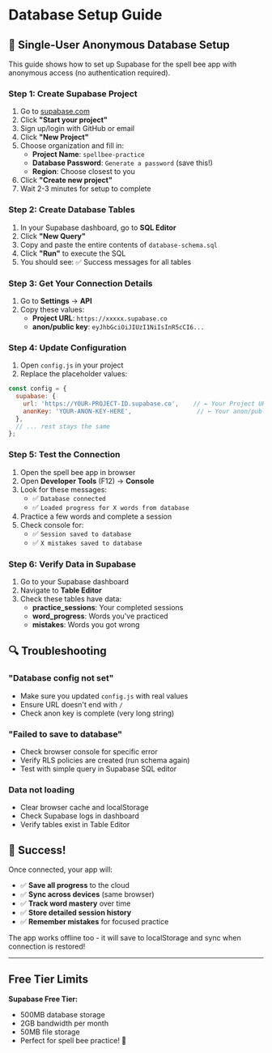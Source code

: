 # Database Setup Guide

## 🎯 Single-User Anonymous Database Setup

This guide shows how to set up Supabase for the spell bee app with anonymous access (no authentication required).

### Step 1: Create Supabase Project

1. Go to [supabase.com](https://supabase.com)
2. Click **"Start your project"**
3. Sign up/login with GitHub or email
4. Click **"New Project"**
5. Choose organization and fill in:
   - **Project Name**: `spellbee-practice` 
   - **Database Password**: `Generate a password` (save this!)
   - **Region**: Choose closest to you
6. Click **"Create new project"**
7. Wait 2-3 minutes for setup to complete

### Step 2: Create Database Tables

1. In your Supabase dashboard, go to **SQL Editor**
2. Click **"New Query"**
3. Copy and paste the entire contents of `database-schema.sql`
4. Click **"Run"** to execute the SQL
5. You should see: ✅ Success messages for all tables

### Step 3: Get Your Connection Details

1. Go to **Settings** → **API**
2. Copy these values:
   - **Project URL**: `https://xxxxx.supabase.co`
   - **anon/public key**: `eyJhbGciOiJIUzI1NiIsInR5cCI6...`

### Step 4: Update Configuration

1. Open `config.js` in your project
2. Replace the placeholder values:

```javascript
const config = {
  supabase: {
    url: 'https://YOUR-PROJECT-ID.supabase.co',    // ← Your Project URL
    anonKey: 'YOUR-ANON-KEY-HERE',                  // ← Your anon/public key
  },
  // ... rest stays the same
};
```

### Step 5: Test the Connection

1. Open the spell bee app in browser
2. Open **Developer Tools** (F12) → **Console**
3. Look for these messages:
   - ✅ `Database connected`
   - ✅ `Loaded progress for X words from database`
4. Practice a few words and complete a session
5. Check console for:
   - ✅ `Session saved to database`
   - ✅ `X mistakes saved to database`

### Step 6: Verify Data in Supabase

1. Go to your Supabase dashboard
2. Navigate to **Table Editor**
3. Check these tables have data:
   - **practice_sessions**: Your completed sessions
   - **word_progress**: Words you've practiced
   - **mistakes**: Words you got wrong

## 🔍 Troubleshooting

### "Database config not set"
- Make sure you updated `config.js` with real values
- Ensure URL doesn't end with `/` 
- Check anon key is complete (very long string)

### "Failed to save to database"
- Check browser console for specific error
- Verify RLS policies are created (run schema again)
- Test with simple query in Supabase SQL editor

### Data not loading
- Clear browser cache and localStorage
- Check Supabase logs in dashboard
- Verify tables exist in Table Editor

## 🎉 Success!

Once connected, your app will:
- ✅ **Save all progress** to the cloud
- ✅ **Sync across devices** (same browser)
- ✅ **Track word mastery** over time
- ✅ **Store detailed session history**
- ✅ **Remember mistakes** for focused practice

The app works offline too - it will save to localStorage and sync when connection is restored!

---

## Free Tier Limits

**Supabase Free Tier:**
- 500MB database storage
- 2GB bandwidth per month  
- 50MB file storage
- Perfect for spell bee practice! 🚀